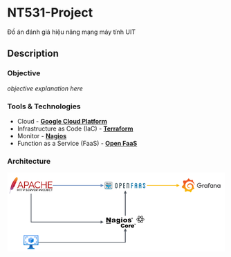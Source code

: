 # NT531-Project
Đồ án đánh giá hiệu năng mạng máy tính UIT

## Description

### Objective

*objective explanation here*

### Tools & Technologies

- Cloud - [**Google Cloud Platform**](https://cloud.google.com)
- Infrastructure as Code (IaC) - [**Terraform**](https://www.terraform.io)
- Monitor - [**Nagios**](https://www.nagios.org/projects/nagios-core/)
- Function as a Service (FaaS) - [**Open FaaS**](https://www.openfaas.com/)

### Architecture

![draft system](/image/draf-arch.png)